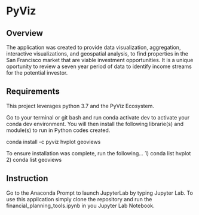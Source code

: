 # PyViz

**Overview**
----
The application was created to provide data visualization, aggregation, interactive visualizations, and geospatial analysis, to find properties in the San Francisco market that are viable investment opportunities. It is a unique oportunity to review a seven year period of data to identify income streams for the potential investor.

**Requirements**
----
This project leverages python 3.7 and the PyViz Ecosystem.

Go to your terminal or git bash and run conda activate dev to activate your conda dev environment. You will then install the following librarie(s) and module(s) to run in Python codes created.

conda install -c pyviz hvplot geoviews

To ensure installation was complete, run the following... 1) conda list hvplot 2) conda list geoviews

**Instruction**
----
Go to the Anaconda Prompt to launch JupyterLab by typing Jupyter Lab. To use this application simply clone the repository and run the financial_planning_tools.ipynb in you Jupyter Lab Notebook.
